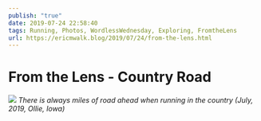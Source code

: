 ```yaml
---
publish: "true"
date: 2019-07-24 22:58:40
tags: Running, Photos, WordlessWednesday, Exploring, FromtheLens
url: https://ericmwalk.blog/2019/07/24/from-the-lens.html
---
```


# From the Lens - Country Road

![](https://ericmwalk.blog/uploads/2021/a3ba097fbc.jpg)
*There is always miles of road ahead when running in the country (July, 2019, Ollie, Iowa)*
